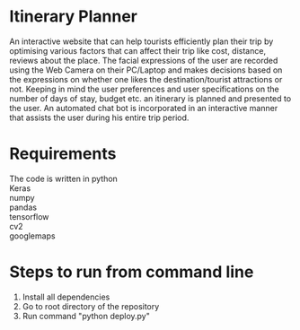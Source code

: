 # Itinerary Planner
An interactive website that can help tourists efficiently plan their trip by optimising various factors that can affect their trip like cost, distance, reviews about the place. The facial expressions of the user are recorded using the Web Camera on their PC/Laptop and makes decisions based on the expressions on whether one likes the destination/tourist attractions or not. Keeping in mind the user preferences and user specifications on the number of days of stay, budget etc. an itinerary is planned and presented to the user. An automated chat bot is incorporated in an interactive manner that assists the user during his entire trip period.

# Requirements

The code is written in python</br>
Keras </br>
numpy </br>
pandas </br>
tensorflow </br>
cv2 </br>
googlemaps </br>


# Steps to run from command line

1. Install all dependencies
2. Go to root directory of the repository
3. Run command "python deploy.py"
